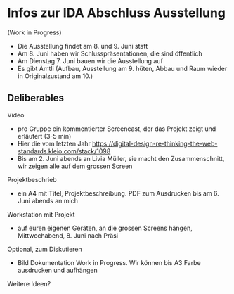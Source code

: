 # Infos zur IDA Abschluss Ausstellung

(Work in Progress)

* Die Ausstellung findet am 8. und 9. Juni statt
* Am 8. Juni haben wir Schlusspräsentationen, die sind öffentlich
* Am Dienstag 7. Juni bauen wir die Ausstellung auf
* Es gibt Ämtli (Aufbau, Ausstellung am 9. hüten, Abbau und Raum wieder in Originalzustand am 10.)

## Deliberables 
Video
* pro Gruppe ein kommentierter Screencast, der das Projekt zeigt und erläutert (3-5 min)
* Hier die vom letzten Jahr https://digital-design-re-thinking-the-web-standards.kleio.com/stack/1098
* Bis am 2. Juni abends an Livia Müller, sie macht den Zusammenschnitt, wir zeigen alle auf dem grossen Screen 

Projektbeschrieb
* ein A4 mit Titel, Projektbeschreibung. PDF zum Ausdrucken bis am 6. Juni abends an mich 

Workstation mit Projekt
* auf euren eigenen Geräten, an die grossen Screens hängen, Mittwochabend, 8. Juni nach Präsi

Optional, zum Diskutieren
* Bild Dokumentation Work in Progress. Wir können bis A3 Farbe ausdrucken und aufhängen

Weitere Ideen?
